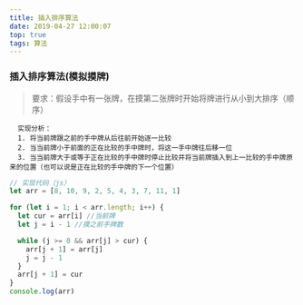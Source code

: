```yaml
---
title: 插入排序算法
date: 2019-04-27 12:00:07
top: true
tags: 算法
---
```


### 插入排序算法(模拟摸牌)

> 要求：假设手中有一张牌，在摸第二张牌时开始将牌进行从小到大排序（顺序）

<!--more-->

```
  实现分析：
  1. 将当前牌跟之前的手中牌从后往前开始逐一比较
  2. 当当前牌小于前面的正在比较的手中牌时，将这一手中牌往后移一位
  3. 当当前牌大于或等于正在比较的手中牌时停止比较并将当前牌插入到上一比较的手中牌原来的位置（也可以说是正在比较的手中牌的下一个位置）
```

```javascript
// 实现代码（js）
let arr = [8, 10, 9, 2, 5, 4, 3, 7, 11, 1]

for (let i = 1; i < arr.length; i++) {
  let cur = arr[i] //当前牌
  let j = i - 1 //摸之前手牌数

  while (j >= 0 && arr[j] > cur) {
    arr[j + 1] = arr[j]
    j = j - 1
  }
  arr[j + 1] = cur
}
console.log(arr)
```
